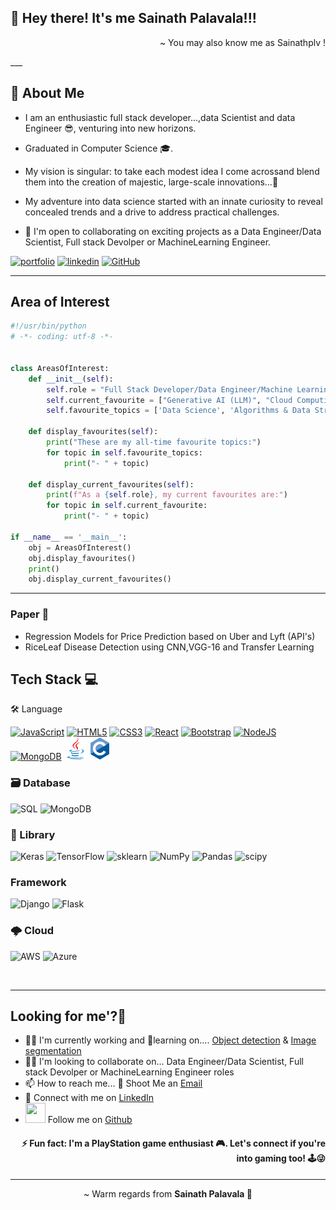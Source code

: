 
## 👋 Hey there! It's me Sainath Palavala!!!

<p align='right'>~ You may also know me as Sainathplv !</strong></p>                                                                                    
___

## 🚀 About Me
* I am an enthusiastic full stack developer...,data Scientist and data Engineer 😎, venturing into new horizons.

* Graduated in Computer Science 🎓.

* My vision is singular: to take each modest idea I come acrossand blend them into the creation of majestic, large-scale innovations...🚀

* My adventure into data science started with an innate curiosity to reveal concealed trends and a drive to address practical challenges.

* 🤝  I'm open to collaborating on exciting projects as a Data Engineer/Data Scientist, Full stack Devolper or MachineLearning Engineer.

[![portfolio](https://img.shields.io/badge/my_portfolio-000?style=for-the-badge&logo=ko-fi&logoColor=white)](https://katherineoelsner.com/)
[![linkedin](https://img.shields.io/badge/linkedin-0A66C2?style=for-the-badge&logo=linkedin&logoColor=white)](https://www.linkedin.com/in/sainath-reddy-palavala-219782227/)
[![GitHub](https://img.shields.io/badge/GitHub-100000?style=for-the-badge&logo=github&logoColor=white)](https://github.com/Sainathplv)
___

## Area of Interest

```python
#!/usr/bin/python
# -*- coding: utf-8 -*-


class AreasOfInterest:
    def __init__(self):
        self.role = "Full Stack Developer/Data Engineer/Machine Learning Engineer"
        self.current_favourite = ["Generative AI (LLM)", "Cloud Computing"]
        self.favourite_topics = ['Data Science', 'Algorithms & Data Structures', 'Full Stack Development', 'Cloud Computing', 'System Design', 'Mathematics']

    def display_favourites(self):
        print("These are my all-time favourite topics:")
        for topic in self.favourite_topics:
            print("- " + topic)  

    def display_current_favourites(self):
        print(f"As a {self.role}, my current favourites are:")
        for topic in self.current_favourite:
            print("- " + topic)

if __name__ == '__main__':
    obj = AreasOfInterest()
    obj.display_favourites()
    print()
    obj.display_current_favourites()

```
---
<h3> Paper 📝 </h3>

* Regression Models for Price Prediction based on Uber and Lyft (API's)
* RiceLeaf Disease Detection using CNN,VGG-16 and Transfer Learning



## Tech Stack 💻 

🛠 Language
<p align="left">
<a href="https://developer.mozilla.org/en-US/docs/Web/JavaScript" target="_blank" rel="noreferrer"><img src="https://raw.githubusercontent.com/danielcranney/readme-generator/main/public/icons/skills/javascript-colored.svg" width="36" height="36" alt="JavaScript" /></a>
<a href="https://developer.mozilla.org/en-US/docs/Glossary/HTML5" target="_blank" rel="noreferrer"><img src="https://raw.githubusercontent.com/danielcranney/readme-generator/main/public/icons/skills/html5-colored.svg" width="36" height="36" alt="HTML5" /></a>
<a href="https://www.w3.org/TR/CSS/#css" target="_blank" rel="noreferrer"><img src="https://raw.githubusercontent.com/danielcranney/readme-generator/main/public/icons/skills/css3-colored.svg" width="36" height="36" alt="CSS3" /></a>
<a href="https://reactjs.org/" target="_blank" rel="noreferrer"><img src="https://raw.githubusercontent.com/danielcranney/readme-generator/main/public/icons/skills/react-colored.svg" width="36" height="36" alt="React" /></a>
<a href="https://getbootstrap.com/" target="_blank" rel="noreferrer"><img src="https://raw.githubusercontent.com/danielcranney/readme-generator/main/public/icons/skills/bootstrap-colored.svg" width="36" height="36" alt="Bootstrap" /></a>
<a href="https://nodejs.org/en/" target="_blank" rel="noreferrer"><img src="https://raw.githubusercontent.com/danielcranney/readme-generator/main/public/icons/skills/nodejs-colored.svg" width="36" height="36" alt="NodeJS" /></a>
<a href="https://www.mongodb.com/" target="_blank" rel="noreferrer"><img src="https://raw.githubusercontent.com/danielcranney/readme-generator/main/public/icons/skills/mongodb-colored.svg" width="36" height="36" alt="MongoDB" /></a>
<a href="https://www.java.com/en/" target="_blank" rel="noreferrer"><img src="https://raw.githubusercontent.com/devicons/devicon/master/icons/java/java-original.svg" width="36" height="36" alt="Java" /></a>
<a href="https://en.wikipedia.org/wiki/C_(programming_language)" target="_blank" rel="noreferrer"><img src="https://raw.githubusercontent.com/devicons/devicon/master/icons/c/c-original.svg" width="36" height="36" alt="C" /></a>
</p>

### 🗃 Database
![SQL](https://img.shields.io/badge/-SQL-000?&logo=MySQL)
![MongoDB](https://img.shields.io/badge/-MongoDB-000?&logo=MongoDB)
<br />

### 🦖 Library
![Keras](https://img.shields.io/badge/-Keras-000?&logo=keras)
![TensorFlow](https://img.shields.io/badge/-TensorFlow-000?&logo=tensorflow)
![sklearn](https://img.shields.io/badge/-sklearn-000?&logo=scikit-learn)
![NumPy](https://img.shields.io/badge/-NumPy-000?&logo=numpy)
![Pandas](https://img.shields.io/badge/-Pandas-000?&logo=pandas)
![scipy](https://img.shields.io/badge/-Scipy-000?&logo=scipy)
<br />

### Framework
![Django](https://img.shields.io/badge/-Django-000?&logo=Django)
![Flask](https://img.shields.io/badge/-Flask-000?&logo=flask)
<br />

### 🌩 Cloud
![AWS](https://img.shields.io/badge/-AWS-000?&logo=Amazon-AWS&logoColor=F90)
![Azure](https://img.shields.io/badge/-Microsoft%20Azure-000?&logo=MicrosoftAzure)

<br />

---

## Looking for me'?🧐
* 👩‍💻 I'm currently working and 🧠learning on....   [Object detection](https://www.tensorflow.org/lite/examples/object_detection/overview) & [Image segmentation](https://www.mathworks.com/discovery/image-segmentation.html#:~:text=Image%20segmentation%20is%20a%20commonly,the%20pixels%20in%20the%20image.)
* 👯‍♀️ I'm looking to collaborate on... Data Engineer/Data Scientist, Full stack Devolper or MachineLearning Engineer roles
* 📫 How to reach me... 📩 Shoot Me an [Email](mailto:sainathreddypalavala7@gmail.com)
* 🤝 Connect with me on [LinkedIn](https://www.linkedin.com/in/sainath-reddy-palavala-219782227/)
* <img src="https://raw.githubusercontent.com/danielcranney/readme-generator/main/public/icons/socials/github.svg" width="32" height="32" /> Follow me on [Github](https://github.com/Sainathplv)
<h4 align = "right" > ⚡ Fun fact: I'm a PlayStation game enthusiast 🎮. Let's connect if you're into gaming too! 🕹️😜 </h3>
  
---
<p align='center'> ~ Warm regards from <strong>Sainath Palavala 🖤</strong></p>
